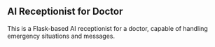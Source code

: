 ## AI Receptionist for Doctor

This is a Flask-based AI receptionist for a doctor, capable of handling emergency situations and messages.



